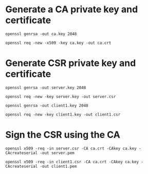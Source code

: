 # Generate a CA private key and certificate

    openssl genrsa -out ca.key 2048

    openssl req -new -x509 -key ca.key -out ca.crt

# Generate CSR private key and certificate

    openssl genrsa -out server.key 2048

    openssl req -new -key server.key -out server.csr

    openssl genrsa -out client1.key 2048

    openssl req -new -key client1.key -out client1.csr

# Sign the CSR using the CA

    openssl x509 -req -in server.csr -CA ca.crt -CAkey ca.key -CAcreateserial -out server.pem

    openssl x509 -req -in client1.csr -CA ca.crt -CAkey ca.key -CAcreateserial -out client1.pem 
